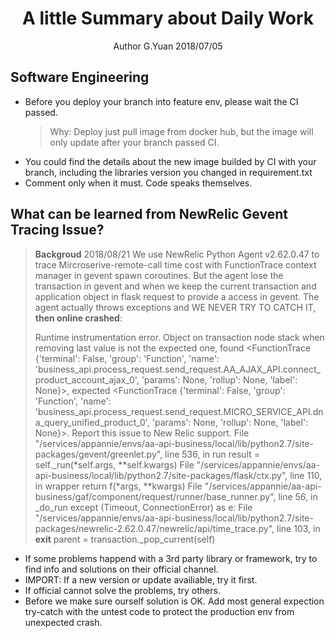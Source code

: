 
# <center>A little Summary about Daily Work</center>
<center>Author G.Yuan 2018/07/05</center>

## Software Engineering
* Before you deploy your branch into feature env, please wait the CI passed. 
	 > Why: Deploy just pull image from docker hub, but the image will only update after your branch passed CI.
* You could find the details about the new image builded by CI with your branch, including the libraries version you changed in requirement.txt
* Comment only when it must. Code speaks themselves.

## What can be learned from NewRelic Gevent Tracing Issue?
> **Backgroud**
> 2018/08/21 We use NewRelic Python Agent v2.62.0.47 to trace Mircroserive-remote-call time cost with FunctionTrace context manager in gevent spawn coroutines. But the agent lose the transaction in gevent and when we keep the current transaction and application object in flask request to provide a access in gevent. The agent actually throws exceptions and WE NEVER TRY TO CATCH IT, **then online crashed**:
> 
> Runtime instrumentation error. Object on transaction node stack when removing last value is not the expected one, found <FunctionTrace {'terminal': False, 'group': 'Function', 'name': 'business_api.process_request.send_request.AA_AJAX_API.connect_product_account_ajax_0', 'params': None, 'rollup': None, 'label': None}>, expected <FunctionTrace {'terminal': False, 'group': 'Function', 'name': 'business_api.process_request.send_request.MICRO_SERVICE_API.dna_query_unified_product_0', 'params': None, 'rollup': None, 'label': None}>. Report this issue to New Relic support.
  File "/services/appannie/envs/aa-api-business/local/lib/python2.7/site-packages/gevent/greenlet.py", line 536, in run
    result = self._run(*self.args, **self.kwargs)
  File "/services/appannie/envs/aa-api-business/local/lib/python2.7/site-packages/flask/ctx.py", line 110, in wrapper
    return f(*args, **kwargs)
  File "/services/appannie/aa-api-business/gaf/component/request/runner/base_runner.py", line 56, in _do_run
    except (Timeout, ConnectionError) as e:
  File "/services/appannie/envs/aa-api-business/local/lib/python2.7/site-packages/newrelic-2.62.0.47/newrelic/api/time_trace.py", line 103, in __exit__
    parent = transaction._pop_current(self)


* If some problems happend with a 3rd party library or framework, try to find info and solutions on their official channel. 
* IMPORT: If a new version or update availiable, try it first.
* If official cannot solve the problems, try others.
* Before we make sure ourself solution is OK. Add most general expection try-catch with the untest code to protect the production env from unexpected crash.
<!--stackedit_data:
eyJoaXN0b3J5IjpbMTE1ODQ3MTQ2OCwxODU2NDg4MDYzLC00MT
U5NTE0NTVdfQ==
-->